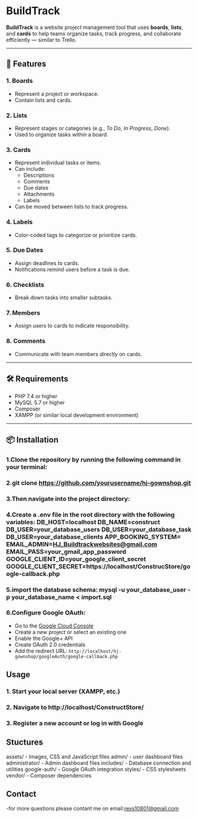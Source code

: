 # BuildTrack

**BuildTrack** is a website project management tool that uses **boards**, **lists**, and **cards** to help teams organize tasks, track progress, and collaborate efficiently — similar to Trello.

---

## 🚀 Features

### 1. Boards
- Represent a project or workspace.
- Contain lists and cards.

### 2. Lists
- Represent stages or categories (e.g., *To Do*, *In Progress*, *Done*).
- Used to organize tasks within a board.

### 3. Cards
- Represent individual tasks or items.
- Can include:
  - Descriptions
  - Comments
  - Due dates
  - Attachments
  - Labels
- Can be moved between lists to track progress.

### 4. Labels
- Color-coded tags to categorize or prioritize cards.

### 5. Due Dates
- Assign deadlines to cards.
- Notifications remind users before a task is due.

### 6. Checklists
- Break down tasks into smaller subtasks.

### 7. Members
- Assign users to cards to indicate responsibility.

### 8. Comments
- Communicate with team members directly on cards.

---

## 🛠️ Requirements

- PHP 7.4 or higher  
- MySQL 5.7 or higher  
- Composer  
- XAMPP (or similar local development environment)

---

## 📦 Installation

### 1.Clone the repository by running the following command in your terminal:
### 2.git clone https://github.com/yourusername/hj-gownshop.git
### 3.Then navigate into the project directory:
### 4.Create a .env file in the root directory with the following variables: DB_HOST=localhost DB_NAME=construct  DB_USER=your_database_users DB_USER=your_database_task DB_USER=your_database_clients APP_BOOKING_SYSTEM= EMAIL_ADMIN=HJ_Buildtrackwebsites@gmail.com EMAIL_PASS=your_gmail_app_password GOOGLE_CLIENT_ID=your_google_client_secret GOOGLE_CLIENT_SECRET=https://localhost/ConstrucStore/google-callback.php

### 5.import the database schema: mysql -u your_database_user -p your_database_name < import.sql

### 6.Configure Google OAuth:

- Go to the [Google Cloud Console](https://console.cloud.google.com/)
- Create a new project or select an existing one
- Enable the Google+ API
- Create OAuth 2.0 credentials
- Add the redirect URL: `http://localhost/hj-gownshop/googleAuth/google-callback.php`

## Usage
### 1. Start your local server (XAMPP, etc.)
### 2. Navigate to http://localhost/ConstructStore/
### 3. Register a new account or log in with Google


## Stuctures
assets/        - Images, CSS and JavaScript files
admin/         - user dashboard files
administrator/ - Admin dashboard files
includes/      - Database connection and utilities
google-auth/   - Google OAuth integration
styles/        - CSS stylesheets
vendor/        - Composer dependencies

## Contact
-for more questions please contant me on email:reys10801@gmail.com
